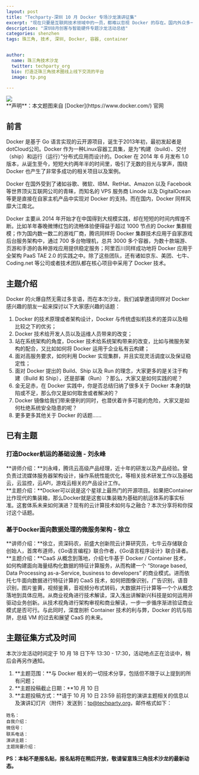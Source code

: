 ```yaml
---
layout: post
title: "Techparty-深圳 10 月 Docker 专场沙龙演讲征集"
excerpt: "现在只要是互联网技术领域中的一员，都难以忽视 Docker 的存在。国内外众多一流互联网厂商或团队对其的热烈追捧，以及各类科技媒体对其高频度的曝光，使得 Docker 成为了眼下最为火热的技术之一，下一场沙龙，就让我们来一起聊聊 Docker 的那些事！"
description: "深圳8月创客与智能硬件专题沙龙活动总结"
categories: shenzhen
tags: 珠三角, 技术, 深圳, Docker, 容器, container


author:
  name: 珠三角技术沙龙
  twitter: techparty_org
  bio: 打造泛珠三角技术圈线上线下交流的平台
  image: tp.png

---
```


<img src="http://77fktv.com1.z0.glb.clouddn.com/events/2015/09/shenzhen/docker.png" style='display:block;margin:auto;'>
**声明**：本文题图来自 [Docker](https://www.docker.com/) 官网

## 前言
Docker 是基于 Go 语言实现的云开源项目，诞生于2013年初，最初发起者是dotCloud公司。Docker 作为一种Linux容器工具集，是为“构建（build）、交付（ship）和运行（运行）”分布式应用而设计的。Docker 在 2014 年 6 月发布 1.0 版本，从诞生至今，短短大约两年半的时间里，吸引了无数的目光与掌声，围绕 Docker 也产生了非常多成功的相关项目以及案例。

Docker 在国外受到了诸如谷歌、微软、IBM、RetHat、Amazon 以及 Facebook 等世界顶尖互联网公司的青睐，而知名的 VPS 服务商 Linode 以及 DigitalOcean 等更是直接在自家主机产品中实现对 Docker 的支持。而在国内，Docker 同样风靡大江南北。

Docker 主要从 2014 年开始才在中国得到大规模实践，却在短短的时间内辉煌不断。比如羊年春晚微博红包的流畅体验便得益于超过 1000 节点的 Docker 集群规模；作为国内数一数二的游戏厂商，腾讯同样将 Docker 集群技术应用于自家游戏后台服务架构中，通过 700 多台物理机，总共 3000 多个容器，为数十款端游、页游和手游的各种游戏应用提供稳定服务；阿里百川同样成功地将 Docker 应用于全架构 PaaS TAE 2.0 的实践之中。除了这些团队，还有诸如京东、美团、七牛、Coding.net 等公司或者技术团队都在核心项目中采用了 Docker 技术。

## 主题介绍
Docker 的火爆自然无需过多言语，而在本次沙龙，我们诚挚邀请同样对 Docker 感兴趣的朋友一起来探讨以下大家感兴趣的话题：

1. Docker 的技术原理或者架构设计，Docker 与传统虚拟机技术的差异以及相比较之下的优劣；
2. Docker 技术给开发人员以及运维人员带来的改变；
3. 站在系统架构的角度，Docker 技术给系统架构带来的改变，比如与微服务架构的配合，又比如如何将 Docker 运用于企业私有云构建；
4. 面对高服务要求，如何利用 Docker 实现集群，并且实现灵活调度以及保证稳定性；
5. 面对 Docker 提出的 Build、Ship 以及 Run 的理念，大家更多的是关注于构建（Build 和 Ship），还是部署（Run）？那么，大家又是如何实践的呢？
6. 金无足赤，在 Docker 实践中，你是否总结归纳了很多关于 Docker 本身的缺陷或不足，那么你又是如何取舍或者解决的？
7. Docker 镜像给我们带来便利的同时，也潜伏着许多可能的危险，大家又是如何杜绝系统安全隐患的呢？
8. 更多更多其他关于 Docker 的话题……

## 已有主题
### 打造Docker航运的基础设施 - 刘永峰
**讲师介绍：**刘永峰，腾讯云高级产品经理，近十年的研发以及产品经验。曾负责过流媒体服务器架构设计，操作系统性能优化，等相关技术研发工作以及基础云，云监控，云API，游戏云相关的产品设计工作。  
**主题介绍：**Docker可以说是这个星球上最热门的开源项目。如果把Container比作现代的集装箱，那么Docker就是这套以集装箱为基础的航运体系的事实标准。这套体系未来如何演进？现有的云计算技术如何与之融合？本次分享将和你探讨这个话题。

### 基于Docker面向数据处理的微服务架构 - 徐立
**讲师介绍：**徐立，资深码农，前盛大创新院云计算研究员，七牛云存储联合创始人，首席布道师，《Go语言编程》联合作者，《Go语言程序设计》联合译者。  
**主题介绍：**CaaS 从概念到落地，介绍七牛基于 Docker / Container 技术，如何构建面向海量结构化数据的特征计算服务，从而构建一个 “Storage based, Data Processing as-a-Service, business to developers” 的商业模式。进而依托七牛面向数据进行特征计算的 CaaS 技术，如何把图像识别，广告识别，语音识别，图片鉴黄，视频鉴黄，音视频分布式转码，大数据并行计算等一个个从概念落地到具体应用。从商业视角进行技术解读，深入浅出讲解新兴科技是如何运用并驱动业务创新。从技术视角进行架构审视和商业解读，一步一步循序渐进验证商业模式是否可行。与此同时，深度剖析 Container 技术的利与弊，Docker 的坑与陷阱，总结 VM 的过去和展望 CaaS 的未来。

## 主题征集方式及时间
本次沙龙活动时间定于 10 月 18 日下午 13:30 - 17:30，活动地点正在洽谈中，稍后会再另作通知。

1. **主题范围：**与 Docker 相关的一切技术分享，包括但不限于以上提到的所有问题；
2. **主题投稿截止日期：**10 月 10 日
3. **主题投稿方式：**请于 10 月 10 日 23:59 前将您的演讲主题相关的信息以及演讲幻灯片（附件）发送到：tp@techparty.org，邮件格式如下：

  ```
  姓名：
  自我介绍：
  微信号：
  联系电话：
  演讲主题：
  主题简要介绍：
  ```

**PS：本帖不是报名贴，报名贴将在稍后开放，敬请留意珠三角技术沙龙的最新动态。**

